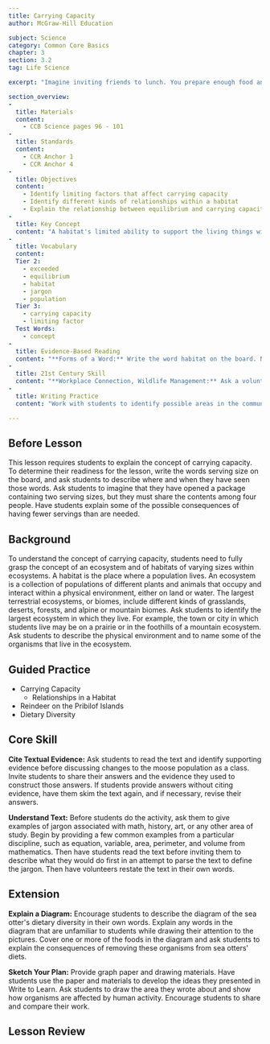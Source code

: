 ```yaml
---
title: Carrying Capacity
author: McGraw-Hill Education

subject: Science
category: Common Core Basics
chapter: 3
section: 3.2
tag: Life Science

excerpt: "Imagine inviting friends to lunch. You prepare enough food and set the table for eight people. Your planned lunch will satisfy the needs of eight people in all. But then each of your friends invites another friend. You don't have enough resources to feed or seat them all. You might say that your lunch community has exceeded its carrying capacity. This lesson talks about carrying capacity, or the environmental limitations that determine how many organisms an ecosystem can support."

section_overview:
-
  title: Materials
  content:
    - CCB Science pages 96 - 101
-
  title: Standards
  content:
    - CCR Anchor 1
    - CCR Anchor 4
-
  title: Objectives
  content:
    - Identify limiting factors that affect carrying capacity
    - Identify different kinds of relationships within a habitat
    - Explain the relationship between equilibrium and carrying capacity
-
  title: Key Concept
  content: "A habitat's limited ability to support the living things within it is called its carrying capacity. Carrying capacity is shaped by limiting factors in the environment."
-
  title: Vocabulary
  content:
  Tier 2:
    - exceeded
    - equilibrium
    - habitat
    - jargon
    - population
  Tier 3:
    - carrying capacity
    - limiting factor
  Test Words:
    - concept
-
  title: Evidence-Based Reading
  content: "**Forms of a Word:** Write the word habitat on the board. Next to the word, write: from the Latin word 'habitare', meaning it dwells or lives. Ask a volunteer to define the term as it is used in the lesson. Next, write the following words on the board: habit, habitable, habitual, habitation, inhabitant, and habilitate. Read the words aloud. Remind students of the origins of the word habitat, and then ask them to use that meaning to define the terms you listed. Offer examples of sentences using the related words to guide student understanding. Ask students to explain how knowing a word's history can help them define related words."
-
  title: 21st Century Skill
  content: "**Workplace Connection, Wildlife Management:** Ask a volunteer to read the text aloud. Then ask students to explain the responsibilities of a wildlife manager. Remind students that some managers may mark and track wildlife movement in an ecosystem. Encourage students to discuss what managers can learn about animals by monitoring their movement."
-
  title: Writing Practice
  content: "Work with students to identify possible areas in the community where humans are putting pressure on environmental resources or species. Then select one of the areas and ask students to apply the concepts of limiting factors and carrying capacity to describe what might be happening there."

---
```

## Before Lesson

This lesson requires students to explain the concept of carrying capacity. To determine their readiness for the lesson, write the words serving size on the board, and ask students to describe where and when they have seen those words. Ask students to imagine that they have opened a package containing two serving sizes, but they must share the contents among four people. Have students explain some of the possible consequences of having fewer servings than are needed.

## Background

To understand the concept of carrying capacity, students need to fully grasp the concept of an ecosystem and of habitats of varying sizes within ecosystems. A habitat is the place where a population lives. An ecosystem is a collection of populations of different plants and animals that occupy and interact within a physical environment, either on land or water. The largest terrestrial ecosystems, or biomes, include different kinds of grasslands, deserts, forests, and alpine or mountain biomes. Ask students to identify the largest ecosystem in which they live. For example, the town or city in which students live may be on a prairie or in the foothills of a mountain ecosystem. Ask students to describe the physical environment and to name some of the organisms that live in the ecosystem.

## Guided Practice

- Carrying Capacity
  - Relationships in a Habitat
- Reindeer on the Pribilof Islands
- Dietary Diversity

## Core Skill

**Cite Textual Evidence:** Ask students to read the text and identify supporting evidence before discussing changes to the moose population as a class. Invite students to share their answers and the evidence they used to construct those answers. If students provide answers without citing evidence, have them skim the text again, and if necessary, revise their answers.

**Understand Text:** Before students do the activity, ask them to give examples of jargon associated with math, history, art, or any other area of study. Begin by providing a few common examples from a particular discipline, such as equation, variable, area, perimeter, and volume from mathematics. Then have students read the text before inviting them to describe what they would do first in an attempt to parse the text to define the jargon. Then have volunteers restate the text in their own words.

## Extension

**Explain a Diagram:** Encourage students to describe the diagram of the sea otter's dietary diversity in their own words. Explain any words in the diagram that are unfamiliar to students while drawing their attention to the pictures. Cover one or more of the foods in the diagram and ask students to explain the consequences of removing these organisms from sea otters' diets.

**Sketch Your Plan:** Provide graph paper and drawing materials. Have students use the paper and materials to develop the ideas they presented in Write to Learn. Ask students to draw the area they wrote about and show how organisms are affected by human activity. Encourage students to share and compare their work.

## Lesson Review
